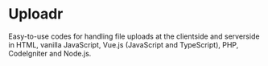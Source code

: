 # Uploadr
Easy-to-use codes for handling file uploads at the clientside and serverside in HTML, vanilla JavaScript, Vue.js (JavaScript and TypeScript), PHP, CodeIgniter and Node.js.
